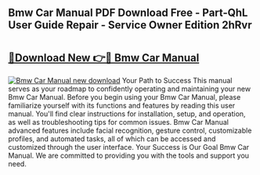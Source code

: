 ## Bmw Car Manual PDF Download Free - Part-QhL User Guide Repair - Service Owner Edition 2hRvr

# <h2><a href="http://bc36356.oget.top/?id=Bmw+Car+Manual">🔗Download New 👉🔴 Bmw Car Manual</a></h2>

[![Bmw Car Manual new download](https://i.imgur.com/5g1atiW.png)](http://bc36356.oget.top/?id=Bmw+Car+Manual)
Your Path to Success This manual serves as your roadmap to confidently operating and maintaining your new Bmw Car Manual. Before you begin using your Bmw Car Manual, please familiarize yourself with its functions and features by reading this user manual. You'll find clear instructions for installation, setup, and operation, as well as troubleshooting tips for common issues. Bmw Car Manual advanced features include facial recognition, gesture control, customizable profiles, and automated tasks, all of which can be accessed and customized through the user interface. Your Success is Our Goal Bmw Car Manual. We are committed to providing you with the tools and support you need.

